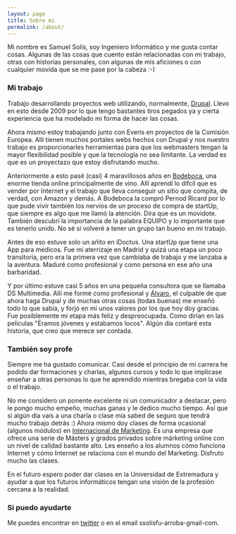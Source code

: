 ```yaml
---
layout: page
title: Sobre mi
permalink: /about/
---
```


Mi nombre es Samuel Solís, soy Ingeniero Informático y me gusta contar cosas. Algunas de las cosas que cuento están relacionadas con mi trabajo, otras con historias personales, con algunas de mis aficiones o con cualquier movida que se me pase por la cabeza :-)

### Mi trabajo

Trabajo desarrollando proyectos web utilizando, normalmente, [Drupal](https://es.wikipedia.org/wiki/Drupal). Llevo en esto desde 2009 por lo que tengo bastantes tiros pegados ya y cierta experiencia que ha modelado mi forma de hacer las cosas. 

Ahora mismo estoy trabajando junto con Everis en proyectos de la Comisión Europea. Allí tienen muchos portales webs hechos con Drupal y nos nuestro trabajo es proporcionarles herramientas para que los webmasters tengan la mayor flexibilidad posible y que la tecnología no sea limitante. La verdad es que es un proyectazo que estoy disfrutando mucho.

Anteriormente a esto pasé (casi) 4 maravillosos años en [Bodeboca](https://www.bodeboca.com), una enorme tienda online principalmente de vino. Allí aprendí lo difcil que es vender por Internet y el trabajo que lleva conseguir un sitio que compita, de verdad, con Amazon y demás. A Bodeboca la compró Pernod Ricard por lo que pude vivir también los nervios de un proceso de compra de startUp, que siempre es algo que me llamó la atención. Dira que es un movidote. También descubrí la importancia de la palabra EQUIPO y lo importante que es tenerlo unido. No sé si volveré a tener un grupo tan bueno en mi trabajo.

Antes de eso estuve solo un añito en iDoctus. Una startUp que tiene una App para médicos. Fue mi aterrizaje en Madrid y quizá una etapa un poco transitoria, pero era la primera vez que cambiaba de trabajo y me lanzaba a la aventura. Maduré como profesional y como persona en ese año una barbaridad.

Y por último estuve casi 5 años en una pequeña consultora que se llamaba DS Multimedia. Allí me formé como profesional y [Álvaro](https://www.alvar0hurtad0.es/), el culpable de que ahora haga Drupal y de muchas otras cosas (todas buenas) me enseñó todo lo que sabía, y forjó en mi unos valores por los que hoy doy gracias. Fue posiblemente mi etapa más feliz y despreocupada. Como dirían en las películas "Éramos jóvenes y estabamos locos". Algún día contaré esta historia, que creo que merece ser contada.

### También soy profe

Siempre me ha gustado comunicar. Casi desde el principio de mi carrera he podido dar formaciones y charlas, algunos cursos y todo lo que implicase enseñar a otras personas lo que he aprendido mientras bregaba con la vida o el trabajo.

No me considero un ponente excelente ni un comunicador a destacar, pero le pongo mucho empeño, muchas ganas y le dedico mucho tiempo. Así que si algún día vais a una charla o clase mía sabed de seguro que tendrá mucho trabajo detrás :)
Ahora mismo doy clases de forma ocasional (algunos módulos) en [Internacional de Marketing](https://www.internacionaldemarketing.com/). Es una empresa que ofrece una serie de Másters y grados privados sobre márketing online con un nivel de calidad bastante alto. Les enseño a los alumnos cómo funciona Internet y cómo Internet se relaciona con el mundo del Marketing. Disfruto mucho las clases.

En el futuro espero poder dar clases en la Universidad de Extremadura y ayudar a que los futuros informáticos tengan una visión de la profesión cercana a la realidad.

### Si puedo ayudarte

Me puedes encontrar en [twitter](http://twitter.com/estoyausente) o en el email ssolisfu-arroba-gmail-com.
